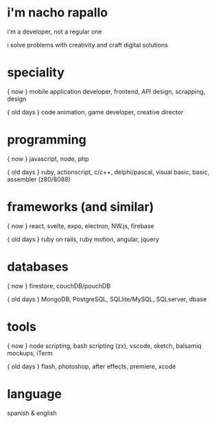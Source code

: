 # i'm nacho rapallo

i'm a developer, not a regular one

i solve problems with creativity and craft digital solutions


# speciality

{ now } mobile application developer, frontend, API design, scrapping, design

{ old days } code animation, game developer, creative director


# programming 

{ now } javascript, node, php

{ old days } ruby, actionscript, c/c++, delphi/pascal, visual basic, basic, assembler (z80/8088)


# frameworks (and similar)

{ now } react, svelte, expo, electron, NW.js, firebase

{ old days } ruby on rails, ruby motion, angular, jquery


# databases

{ now } firestore, couchDB/pouchDB

{ old days } MongoDB, PostgreSQL, SQLlite/MySQL, SQLserver, dbase


# tools

{ now } node scripting, bash scripting (zx), vscode, sketch, balsamiq mockups, iTerm

{ old days } flash, photoshop, after effects, premiere, xcode

# language

spanish & english
